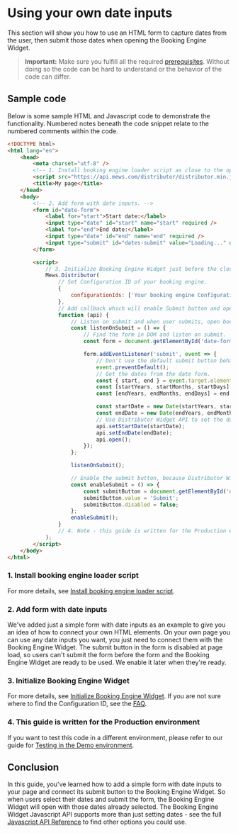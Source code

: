 # Using your own date inputs

This section will show you how to use an HTML form to capture dates from the user, then submit those dates when opening the Booking Engine Widget.

> **Important:** Make sure you fulfill all the required [prerequisites](./prerequisites.md). Without doing so the code can be hard to understand or the behavior of the code can differ.

## Sample code

Below is some sample HTML and Javascript code to demonstrate the functionality. Numbered notes beneath the code snippet relate to the numbered comments within the code.

```html
<!DOCTYPE html>
<html lang="en">
    <head>
        <meta charset="utf-8" />
        <!-- 1. Install booking engine loader script as close to the opening <head> tag as possible. -->
        <script src="https://api.mews.com/distributor/distributor.min.js"></script>
        <title>My page</title>
    </head>
    <body>
        <!-- 2. Add form with date inputs. -->
        <form id="date-form">
            <label for="start">Start date:</label>
            <input type="date" id="start" name="start" required />
            <label for="end">End date:</label>
            <input type="date" id="end" name="end" required />
            <input type="submit" id="dates-submit" value="Loading..." disabled />
        </form>

        <script>
            // 3. Initialize Booking Engine Widget just before the closing </body> tag.
            Mews.Distributor(
                // Set Configuration ID of your booking engine.
                {
                    configurationIds: ['Your booking engine Configuration ID'],
                },
                // Add callback which will enable Submit button and open the Booking Engine Widget upon button click.
                function (api) {
                    // Listen on submit and when user submits, open booking engine with given dates.
                    const listenOnSubmit = () => {
                        // Find the form in DOM and listen on submit.
                        const form = document.getElementById('date-form');

                        form.addEventListener('submit', event => {
                            // Don't use the default submit button behavior. We want to handle it ourselves.
                            event.preventDefault();
                            // Get the dates from the date form.
                            const { start, end } = event.target.elements;
                            const [startYears, startMonths, startDays] = start.value.split('-');
                            const [endYears, endMonths, endDays] = end.value.split('-');

                            const startDate = new Date(startYears, startMonths - 1, startDays);
                            const endDate = new Date(endYears, endMonths - 1, endDays);
                            // Use Distributor Widget API to set the dates in Distributor Widget and open it.
                            api.setStartDate(startDate);
                            api.setEndDate(endDate);
                            api.open();
                        });
                    };

                    listenOnSubmit();

                    // Enable the submit button, because Distributor Widget is ready to be used.
                    const enableSubmit = () => {
                        const submitButton = document.getElementById('dates-submit');
                        submitButton.value = 'Submit';
                        submitButton.disabled = false;
                    };
                    enableSubmit();
                }
                // 4. Note - this guide is written for the Production environment.
            );
        </script>
    </body>
</html>
```

### 1. Install booking engine loader script

For more details, see [Install booking engine loader script](../getting-started.md#step-1-install-booking-engine-loader-script).

### 2. Add form with date inputs

We've added just a simple form with date inputs as an example to give you an idea of how to connect your own HTML elements.
On your own page you can use any date inputs you want, you just need to connect them with the Booking Engine Widget.
The submit button in the form is disabled at page load, so users can't submit the form before the form and the Booking Engine Widget are ready to be used. We enable it later when they're ready.

### 3. Initialize Booking Engine Widget

For more details, see [Initialize Booking Engine Widget](../getting-started.md#step-2-initialize-booking-engine-widget).
If you are not sure where to find the Configuration ID, see the [FAQ](../../FAQ/README.md#where-can-i-get-configuration-id).

### 4. This guide is written for the Production environment

If you want to test this code in a different environment, please refer to our guide for [Testing in the Demo environment](testing-in-demo-environment.md).

## Conclusion

In this guide, you've learned how to add a simple form with date inputs to your page and connect its submit button to the Booking Engine Widget.
So when users select their dates and submit the form, the Booking Engine Widget will open with those dates already selected.
The Booking Engine Widget Javascript API supports more than just setting dates - see the full [Javascript API Reference](../reference.md) to find other options you could use.
